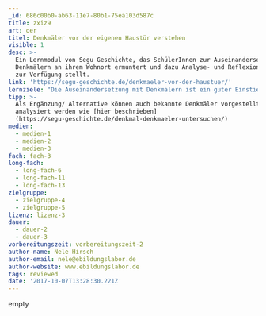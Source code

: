 ```yaml
---
_id: 686c00b0-ab63-11e7-80b1-75ea103d587c
title: zxiz9
art: oer
titel: Denkmäler vor der eigenen Haustür verstehen
visible: 1
desc: >-
  Ein Lernmodul von Segu Geschichte, das SchülerInnen zur Auseinandersetzung mit
  Denkmälern an ihrem Wohnort ermuntert und dazu Analyse- und Reflexionsaufgaben
  zur Verfügung stellt.
link: 'https://segu-geschichte.de/denkmaeler-vor-der-haustuer/'
lernziele: "Die Auseinandersetzung mit Denkmälern ist ein guter Einstieg in Geschichte bzw. eignet sich gut als Projekt in diesem Themenbereich. Denn um Denkmäler verstehen zu können, muss man sich in die Epoche hineinversetzen, in der sie erbaut wurden. Das Projekt 'Denkmäler vor der eigenen Haustür' regt SchülerInnen ganz besonders zu geschichtlicher Auseinandersetzung an, weil die Denkmäler aufgegriffen werden, die sie aus ihrem Alltag kennen. \r\nIm Rahmen von Medienarbeit können SchülerInnen die Aufgabe erhalten, nach Darstellungen von Denkmälern im Internet zu recherchieren und diese zu analysieren. Und/ oder sie können die erarbeiteten Hintergründe zu den Denkmälern an ihrem Wohnort in Form eines Blogartikels o.ä. veröffentlichen."
tipp: >-
  Als Ergänzung/ Alternative können auch bekannte Denkmäler vorgestellt und
  analysiert werden wie [hier beschrieben]
  (https://segu-geschichte.de/denkmal-denkmaeler-untersuchen/)
medien:
  - medien-1
  - medien-2
  - medien-3
fach: fach-3
long-fach:
  - long-fach-6
  - long-fach-11
  - long-fach-13
zielgruppe:
  - zielgruppe-4
  - zielgruppe-5
lizenz: lizenz-3
dauer:
  - dauer-2
  - dauer-3
vorbereitungszeit: vorbereitungszeit-2
author-name: Nele Hirsch
author-email: nele@ebildungslabor.de
author-website: www.ebildungslabor.de
tags: reviewed
date: '2017-10-07T13:28:30.221Z'
---
```

empty
